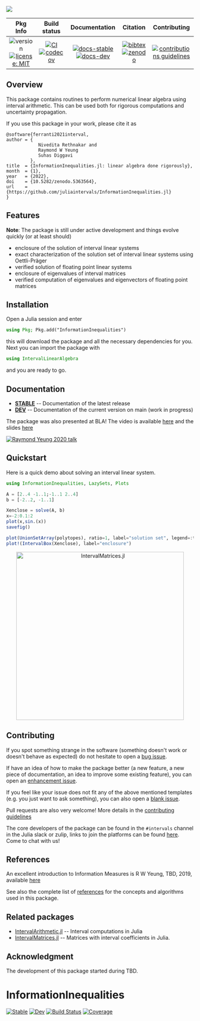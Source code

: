 
![](docs/src/assets/logo-text.svg)

| **Pkg Info** | **Build status** | **Documentation** | **Citation** | **Contributing** |
|:------------:|:----------------:|:-----------------:|:------------:|:----------------:|
|![version][ver-img][![license: MIT][mit-img]](LICENSE)|[![CI][ci-img]][ci-url][![codecov][cov-img]][cov-url]|[![docs-stable][stable-img]][stable-url][![docs-dev][dev-img]][dev-url]|[![bibtex][bib-img]][bib-url][![zenodo][doi-img]][doi-url]| [![contributions guidelines][contrib-img]][contrib-url]|


## Overview

This package contains routines to perform numerical linear algebra using interval arithmetic. This can be used both for rigorous computations and uncertainty propagation.

If you use this package in your work, please cite it as

```
@software{ferranti2021interval,
author = {
            Nivedita Rethnakar and
            Raymond W Yeung
            Suhas Diggavi
         },
title  = {InformationInequalities.jl: linear algebra done rigorously},
month  = {1},
year   = {2022},
doi    = {10.5282/zenodo.5363564},
url    = {https://github.com/juliaintervals/InformationInequalities.jl}
}
```

## Features

**Note**: The package is still under active development and things evolve quickly (or at least should)

- enclosure of the solution of interval linear systems
- exact characterization of the solution set of interval linear systems using Oettli-Präger
- verified solution of floating point linear systems
- enclosure of eigenvalues of interval matrices
- verified computation of eigenvalues and eigenvectors of floating point matrices

## Installation

Open a Julia session and enter

```julia
using Pkg; Pkg.add("InformationInequalities")
```

this will download the package and all the necessary dependencies for you. Next you can import the package with

```julia
using IntervalLinearAlgebra
```

and you are ready to go.

## Documentation
- [**STABLE**][stable-url] -- Documentation of the latest release
- [**DEV**][dev-url] -- Documentation of the current version on main (work in progress)

The package was also presented at BLA! The video is available [here](https://youtu.be/QHEV9Ie6spo) and the slides [here](https://youtu.be/QHEV9Ie6spo)

[![Raymond Yeung 2020 talk](https://img.youtube.com/vi/QHEV9Ie6spo/0.jpg)](https://youtu.be/QHEV9Ie6spo)

## Quickstart

Here is a quick demo about solving an interval linear system.

```julia
using InformationInequalities, LazySets, Plots

A = [2..4 -1..1;-1..1 2..4]
b = [-2..2, -1..1]

Xenclose = solve(A, b)
x=-2:0.1:2
plot(x,sin.(x))
savefig()

plot(UnionSetArray(polytopes), ratio=1, label="solution set", legend=:top)
plot!(IntervalBox(Xenclose), label="enclosure")
```
<p align="center">
    <img src="docs/src/assets/quickstart.png" alt="IntervalMatrices.jl" width="450"/>
</p>

## Contributing

If you spot something strange in the software (something doesn't work or doesn't behave as expected) do not hesitate to open a [bug issue](https://github.com/InformationInequalities.jl/issues/new?assignees=&labels=bug&template=bug_report.md&title=%5BBUG%5D).

If have an idea of how to make the package better (a new feature, a new piece of documentation, an idea to improve some existing feature), you can open an [enhancement issue](https://github.com/InformationInequalities.jl/issues/new?assignees=&labels=enhancement&template=feature_request.md&title=%5Bfeature+request%5D%3A+). 

If you feel like your issue does not fit any of the above mentioned templates (e.g. you just want to ask something), you can also open a [blank issue](https://github.com/InformationInequalities.jl/issues/new).

Pull requests are also very welcome! More details in the [contributing guidelines](https://nivupai.github.io/InformationInequalities.jl/stable/CONTRIBUTING/)

The core developers of the package can be found in the `#intervals` channel in the Julia slack or zulip, links to join the platforms can be found [here](https://julialang.org/community/). Come to chat with us!

## References

An excellent introduction to Information Measures is
R W Yeung, TBD, 2019, available [here](https://www.bla.du/xx.pdf)

See also the complete list of [references](https://juliaintervals.github.io/InformationInequalities.jl/dev/references) for the concepts and algorithms used in this package.

## Related packages

- [IntervalArithmetic.jl](https://github.com/juliaintervals/IntervalArithmetic.jl) -- Interval computations in Julia
- [IntervalMatrices.jl](https://github.com/JuliaReach/IntervalMatrices.jl) -- Matrices with interval coefficients in Julia.

## Acknowledgment

The development of this package started during TBD.

[ver-img]: https://img.shields.io/github/v/release/juliaintervals/IntervalLinearAlgebra.jl
[mit-img]: https://img.shields.io/badge/license-MIT-yellow.svg

[ci-img]: https://github.com/juliaintervals/IntervalLinearAlgebra.jl/workflows/CI/badge.svg
[ci-url]: https://github.com/juliaintervals/IntervalLinearAlgebra.jl/actions

[cov-img]: https://codecov.io/gh/juliaintervals/IntervalLinearAlgebra.jl/branch/main/graph/badge.svg?token=mgCzKMPiwK
[cov-url]: https://codecov.io/gh/juliaintervals/IntervalLinearAlgebra.jl

[stable-img]: https://img.shields.io/badge/docs-stable-blue.svg
[stable-url]: https://juliaintervals.github.io/IntervalLinearAlgebra.jl/stable

[dev-img]: https://img.shields.io/badge/docs-dev-blue.svg
[dev-url]: https://juliaintervals.github.io/IntervalLinearAlgebra.jl/dev

[bib-img]: https://img.shields.io/badge/bibtex-citation-green
[bib-url]: ./CITATION.bib

[doi-img]: https://img.shields.io/badge/zenodo-DOI-blue
[doi-url]: https://doi.org/10.5281/zenodo.5363563

[contrib-img]: https://img.shields.io/badge/contributing-guidelines-orange
[contrib-url]: https://juliaintervals.github.io/IntervalLinearAlgebra.jl/stable/CONTRIBUTING/

[style-img]: https://img.shields.io/badge/code%20style-blue-4495d1.svg
[style-url]: https://github.com/invenia/BlueStyle

# InformationInequalities

[![Stable](https://img.shields.io/badge/docs-stable-blue.svg)](https://nivupai.github.io/InformationInequalities.jl/stable)
[![Dev](https://img.shields.io/badge/docs-dev-blue.svg)](https://nivupai.github.io/InformationInequalities.jl/dev)
[![Build Status](https://github.com/nivupai/InformationInequalities.jl/actions/workflows/CI.yml/badge.svg?branch=main)](https://github.com/nivupai/InformationInequalities.jl/actions/workflows/CI.yml?query=branch%3Amain)
[![Coverage](https://codecov.io/gh/nivupai/InformationInequalities.jl/branch/main/graph/badge.svg)](https://codecov.io/gh/nivupai/InformationInequalities.jl)
